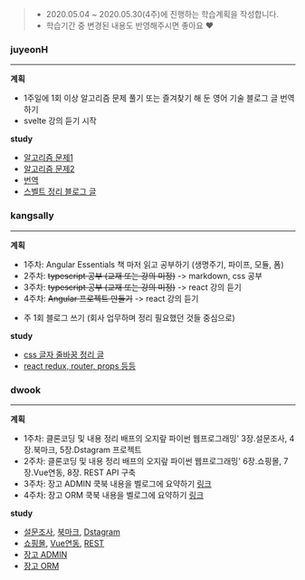 > * 2020.05.04 ~ 2020.05.30(4주)에 진행하는 학습계획을 작성합니다.
> * 학습기간 중 변경된 내용도 반영해주시면 좋아요 :heart:


### juyeonH
---

**계획**

* 1주일에 1회 이상 알고리즘 문제 풀기 또는 즐겨찾기 해 둔 영어 기술 블로그 글 번역하기
* svelte 강의 듣기 시작

**study** 

* [알고리즘 문제1](https://im-developer.tistory.com/202?category=831367)
* [알고리즘 문제2](https://im-developer.tistory.com/199?category=831367)
* [번역](https://im-developer.tistory.com/198?category=846746)
* [스벨트 정리 블로그 글](https://im-developer.tistory.com/203?category=846746)


### kangsally
---

**계획**

* 1주차: Angular Essentials 책 마저 읽고 공부하기 (생명주기, 파이프, 모듈, 폼)
* 2주차: ~~typescript 공부 (교재 또는 강의 미정)~~ -> markdown, css 공부
* 3주차: ~~typescript 공부 (교재 또는 강의 미정)~~ -> react 강의 듣기
* 4주차: ~~Angular 프로젝트 만들기~~ -> react 강의 듣기
+ 주 1회 블로그 쓰기 (회사 업무하며 정리 필요했던 것들 중심으로)

**study** 

* [css 글자 줄바꿈 정리 글](https://app.gitbook.com/@kangsuroro2907/s/space/~/drafts/-M9lJp26FuSr_Zs1oNd0/css/word-break)
* [react redux, router, props 등등](https://app.gitbook.com/@kangsuroro2907/s/space/~/drafts/-M9lJp26FuSr_Zs1oNd0/react)


### dwook
---

**계획**

* 1주차: 클론코딩 및 내용 정리 배프의 오지랖 파이썬 웹프로그래밍' 3장.설문조사, 4장.북마크, 5장.Dstagram 프로젝트 
* 2주차: 클론코딩 및 내용 정리 배프의 오지랖 파이썬 웹프로그래밍' 6장.쇼핑몰, 7장.Vue연동, 8장. REST API 구축
* 3주차: 장고 ADMIN 쿡북 내용을 벨로그에 요약하기 [링크](https://books.agiliq.com/projects/django-admin-cookbook/en/latest/)
* 4주차: 장고 ORM 쿡북 내용을 벨로그에 요약하기 [링크](https://django-orm-cookbook.readthedocs.io/en/latest/)

**study** 

* [설문조사](https://github.com/dwook/study-polls), [북마크](https://github.com/dwook/study-bookmark), [Dstagram](https://github.com/dwook/study-dstagram)
* [쇼핑몰](https://github.com/dwook/study-shop), [Vue연동](https://github.com/dwook/study-django-vue), [REST](https://github.com/dwook/study-restframework)
* [장고 ADMIN](https://app.gitbook.com/@dwook/s/project/django/orm-cookbook)
* [장고 ORM](https://app.gitbook.com/@dwook/s/project/django/admin-cookbook)



